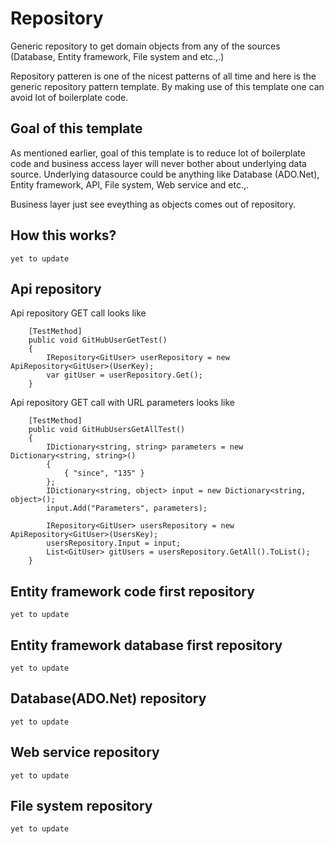 # Repository
Generic repository to get domain objects from any of the sources (Database, Entity framework, File system and etc.,.)

Repository patteren is one of the nicest patterns of all time and here is the generic repository pattern template. By making use of this template one can avoid lot of boilerplate code.

## Goal of this template
As mentioned earlier, goal of this template is to reduce lot of boilerplate code and business access layer will never bother about underlying data source. Underlying datasource could be anything like Database (ADO.Net), Entity framework, API, File system, Web service and etc.,.

Business layer just see eveything as objects comes out of repository.

## How this works?
    yet to update
## Api repository

Api repository GET call looks like

        [TestMethod]
        public void GitHubUserGetTest()
        {
            IRepository<GitUser> userRepository = new ApiRepository<GitUser>(UserKey);
            var gitUser = userRepository.Get();
        }
Api repository GET call with URL parameters looks like

        [TestMethod]
        public void GitHubUsersGetAllTest()
        {
            IDictionary<string, string> parameters = new Dictionary<string, string>()
            {
                { "since", "135" }
            };
            IDictionary<string, object> input = new Dictionary<string, object>();
            input.Add("Parameters", parameters);

            IRepository<GitUser> usersRepository = new ApiRepository<GitUser>(UsersKey);
            usersRepository.Input = input;
            List<GitUser> gitUsers = usersRepository.GetAll().ToList();
        }
## Entity framework code first repository
    yet to update
## Entity framework database first repository
    yet to update
## Database(ADO.Net) repository
    yet to update
## Web service repository
    yet to update
## File system repository
    yet to update

